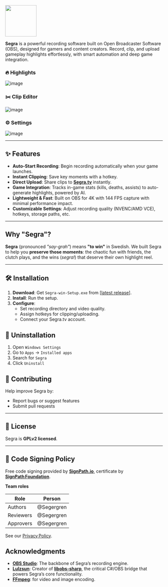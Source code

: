 <img height="100" src="https://cdn.segra.tv/icon.png"/>

**Segra** is a powerful recording software built on Open Broadcaster Software (OBS), designed for gamers and content creators. Record, clip, and upload gameplay highlights effortlessly, with smart automation and deep game integration.

### 🔥 Highlights

![image](https://github.com/user-attachments/assets/c8fea599-9b91-4608-8854-59fd868544c9)
### ✂️ Clip Editor

![image](https://github.com/user-attachments/assets/4ba310d1-0b01-4fd7-8a86-59ce7b0c3313)

### ⚙️ Settings

![image](https://github.com/user-attachments/assets/4f11d846-eb31-4ef2-ad2f-e67aa264d207)

---

## ✨ Features  
- **Auto-Start Recording**: Begin recording automatically when your game launches.  
- **Instant Clipping**: Save key moments with a hotkey.
- **Direct Upload**: Share clips to **[Segra.tv](https://segra.tv)** instantly.  
- **Game Integration**: Tracks in-game stats (kills, deaths, assists) to auto-generate highlights, powered by AI.  
- **Lightweight & Fast**: Built on OBS for 4K with 144 FPS capture with minimal performance impact.  
- **Customizable Settings**: Adjust recording quality (NVENC/AMD VCE), hotkeys, storage paths, etc.

---

## Why "Segra"?  
**Segra** (pronounced *"say-grah"*) means **"to win"** in Swedish. We built Segra to help you **preserve those moments**: the chaotic fun with friends, the clutch plays, and the wins (*segra!*) that deserve their own highlight reel.  

---

## 🛠 Installation
1. **Download**: Get `Segra-win-Setup.exe` from [[latest release](https://github.com/Segergren/Segra/releases/latest)].  
2. **Install**: Run the setup.  
3. **Configure**:  
   - Set recording directory and video quality.  
   - Assign hotkeys for clipping/uploading.  
   - Connect your Segra.tv account.  

## 🔄 Uninstallation
1. Open `Windows Settings`
2. Go to `Apps` -> `Installed apps`
3. Search for `Segra`
4. Click `Uninstall`

## 🤝 Contributing  
Help improve Segra by:  
- Report bugs or suggest features  
- Submit pull requests

---

## 📜 License  
Segra is **GPLv2 licensed**.  

---

## 🔐 Code Signing Policy
Free code signing provided by **[SignPath.io](https://signpath.io)**, certificate by **[SignPath Foundation](https://signpath.org)**.

**Team roles**

| Role      | Person |
|-----------|--------|
| Authors   | @Segergren |
| Reviewers | @Segergren |
| Approvers | @Segergren |

See our [Privacy Policy](https://segra.tv/privacy).

## Acknowledgments  
- **[OBS Studio](https://obsproject.com)**: The backbone of Segra’s recording engine.  
- [**Lulzsun**](https://github.com/lulzsun): Creator of **[libobs-sharp](https://github.com/lulzsun/libobs-sharp)**, the critical C#/OBS bridge that powers Segra’s core functionality. 
- **[FFmpeg](https://github.com/FFmpeg/FFmpeg)**: for video and image encoding.  
